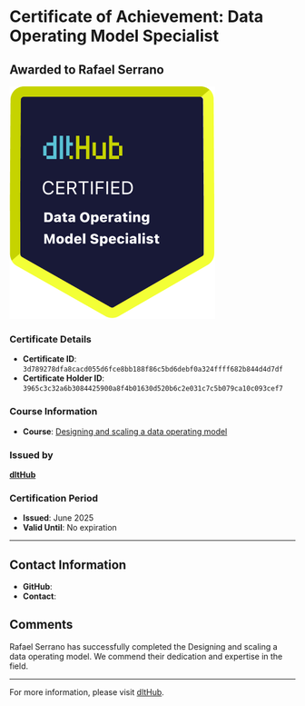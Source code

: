 
# Certificate of Achievement: Data Operating Model Specialist

## Awarded to **Rafael Serrano**

![Course Image](../badges/Data_Op_Model_Spec.png)

### Certificate Details
- **Certificate ID**: `3d789278dfa8cacd055d6fce8bb188f86c5bd6debf0a324ffff682b844d4d7df`
- **Certificate Holder ID**: `3965c3c32a6b3084425900a8f4b01630d520b6c2e031c7c5b079ca10c093cef7`

### Course Information
- **Course**: [Designing and scaling a data operating model](https://www.youtube.com/live/CMXm-7x0290)

### Issued by
[**dltHub**](https://dlthub.com/) 

### Certification Period
- **Issued**: June 2025
- **Valid Until**: No expiration

---

## Contact Information
- **GitHub**: 
- **Contact**: 

## Comments
Rafael Serrano has successfully completed the Designing and scaling a data operating model. We commend their dedication and expertise in the field.

---

For more information, please visit [dltHub](https://dlthub.com/).
    